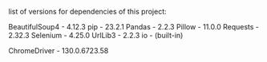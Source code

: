 list of versions for dependencies of this project:

BeautifulSoup4 	- 4.12.3
pip 		- 23.2.1
Pandas	 	- 2.2.3
Pillow		- 11.0.0
Requests	- 2.32.3
Selenium	- 4.25.0
UrlLib3		- 2.2.3
io 		- (built-in)

ChromeDriver 	- 130.0.6723.58